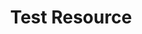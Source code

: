 ---
title: "Test Resource"
slug: "test-resource"
draft: false
event_date: "December 5, 2023"
image: "/img/rotational-gophercon.webp"
name: "Test Resource"
summary: "This is a test resource."
description: "Write the event's description"
events: ['Podcast']
event_link: "Add link to the resource"
categories: ['Video']
presenters: ['Presenter Name 1', 'Presenter Name 2']
topics: ['Test', 'Example']
---